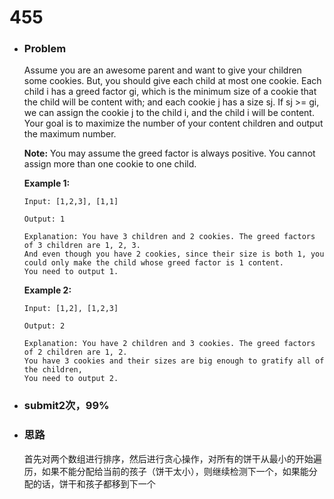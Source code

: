 # 455

* ### Problem

  Assume you are an awesome parent and want to give your children some cookies. But, you should give each child at most one cookie. Each child i has a greed factor gi, which is the minimum size of a cookie that the child will be content with; and each cookie j has a size sj. If sj >= gi, we can assign the cookie j to the child i, and the child i will be content. Your goal is to maximize the number of your content children and output the maximum number.

  **Note:**
  You may assume the greed factor is always positive. 
  You cannot assign more than one cookie to one child.

  **Example 1:**

  ```
  Input: [1,2,3], [1,1]

  Output: 1

  Explanation: You have 3 children and 2 cookies. The greed factors of 3 children are 1, 2, 3. 
  And even though you have 2 cookies, since their size is both 1, you could only make the child whose greed factor is 1 content.
  You need to output 1.

  ```

  **Example 2:**

  ```
  Input: [1,2], [1,2,3]

  Output: 2

  Explanation: You have 2 children and 3 cookies. The greed factors of 2 children are 1, 2. 
  You have 3 cookies and their sizes are big enough to gratify all of the children, 
  You need to output 2.
  ```

* ### submit2次，99%

* ### 思路

  首先对两个数组进行排序，然后进行贪心操作，对所有的饼干从最小的开始遍历，如果不能分配给当前的孩子（饼干太小），则继续检测下一个，如果能分配的话，饼干和孩子都移到下一个